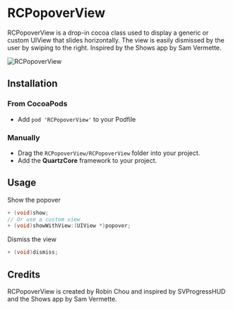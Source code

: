 # RCPopoverView

RCPopoverView is a drop-in cocoa class used to display a generic or custom UIView that slides horizontally. The view is easily dismissed by the user by swiping to the right.  Inspired by the Shows app by Sam Vermette.

![RCPopoverView](http://i.imgur.com/YXecPvS.png)

## Installation

### From CocoaPods

- Add `pod 'RCPopoverView'` to your Podfile

### Manually

- Drag the `RCPopoverView/RCPopoverView` folder into your project.
- Add the **QuartzCore** framework to your project.

## Usage

Show the popover

```objective-c
+ (void)show;
// Or use a custom view
+ (void)showWithView:(UIView *)popover;
```

Dismiss the view

```objective-c
+ (void)dismiss;
```

## Credits

RCPopoverView is created by Robin Chou and inspired by SVProgressHUD and the Shows app by Sam Vermette.